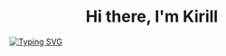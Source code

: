 ## <h1 align="center">Hi there, I'm <a>Kirill</a>
[![Typing SVG](https://readme-typing-svg.herokuapp.com?color=%2336BCF7&lines=Computer+science+student+ITMO)](https://git.io/typing-svg)
<!--
**cracycot/cracycot** is a ✨ _special_ ✨ repository because its `README.md` (this file) appears on your GitHub profile.

Here are some ideas to get you started:

- 🔭 I’m currently working on ...
- 🌱 I’m currently learning ...
- 👯 I’m looking to collaborate on ...
- 🤔 I’m looking for help with ...
- 💬 Ask me about ...
- 📫 How to reach me: ...
- 😄 Pronouns: ...
- ⚡ Fun fact: ...
-->

